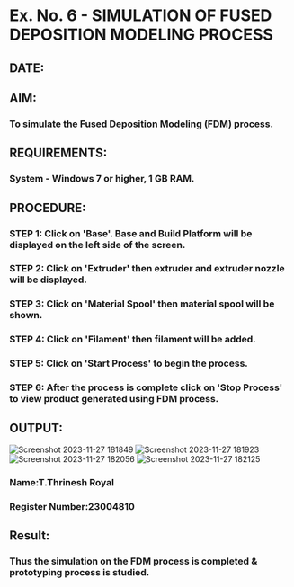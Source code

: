 # Ex. No. 6 - SIMULATION OF FUSED DEPOSITION MODELING PROCESS

## DATE: 
## AIM:
### To simulate the Fused Deposition Modeling (FDM) process.

## REQUIREMENTS:
### System - Windows 7 or higher, 1 GB RAM.

## PROCEDURE:
### STEP 1: Click on 'Base'. Base and Build Platform will be displayed on the left side of the screen.
### STEP 2: Click on 'Extruder' then extruder and extruder nozzle will be displayed.
### STEP 3: Click on 'Material Spool' then material spool will be shown.
### STEP 4: Click on 'Filament' then filament will be added.
### STEP 5: Click on 'Start Process' to begin the process.
### STEP 6: After the process is complete click on 'Stop Process' to view product generated using FDM process.

## OUTPUT:
![Screenshot 2023-11-27 181849](https://github.com/KumarTeja751/Ex.-No---6.-SIMULATION-OF-FUSED-DEPOSITION-MODELING-PROCESS/assets/144947756/81890f0f-e5a9-442e-879c-7f8bcee9aac5)
![Screenshot 2023-11-27 181923](https://github.com/KumarTeja751/Ex.-No---6.-SIMULATION-OF-FUSED-DEPOSITION-MODELING-PROCESS/assets/144947756/7486ce23-fc32-48de-90d4-061fcc2b8697)
![Screenshot 2023-11-27 182056](https://github.com/KumarTeja751/Ex.-No---6.-SIMULATION-OF-FUSED-DEPOSITION-MODELING-PROCESS/assets/144947756/04454785-82ee-4866-8095-f2f5de09bd8c)
![Screenshot 2023-11-27 182125](https://github.com/KumarTeja751/Ex.-No---6.-SIMULATION-OF-FUSED-DEPOSITION-MODELING-PROCESS/assets/144947756/cd5057db-fd81-4222-b3dc-eb05f45d30ad)

### Name:T.Thrinesh Royal
### Register Number:23004810

## Result:
### Thus the simulation on the FDM process is completed & prototyping process is studied.
